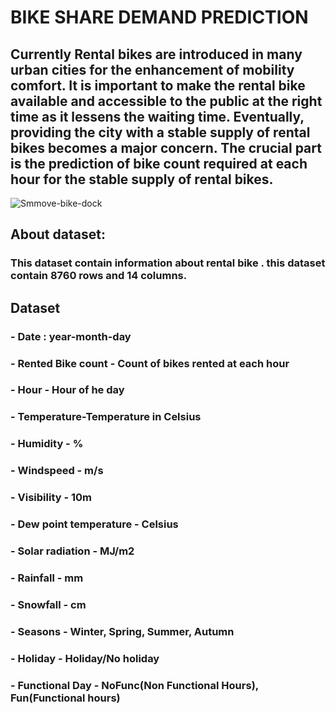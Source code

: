 # BIKE SHARE DEMAND PREDICTION

## Currently Rental bikes are introduced in many urban cities for the enhancement of mobility comfort. It is important to make the rental bike available and accessible to the public at the right time as it lessens the waiting time. Eventually, providing the city with a stable supply of rental bikes becomes a major concern. The crucial part is the prediction of bike count required at each hour for the stable supply of rental bikes. 

![Smmove-bike-dock](https://user-images.githubusercontent.com/123857050/235152003-0196dad3-b770-4adb-b81c-36b30e4b37a1.png)
## About dataset:
### This dataset contain information about rental bike . this dataset contain 8760 rows and 14 columns.
## Dataset
### - Date : year-month-day
### - Rented Bike count - Count of bikes rented at each hour
### - Hour - Hour of he day
### - Temperature-Temperature in Celsius
### - Humidity - %
### - Windspeed - m/s
### - Visibility - 10m
### - Dew point temperature - Celsius
### - Solar radiation - MJ/m2
### - Rainfall - mm
### - Snowfall - cm
### - Seasons - Winter, Spring, Summer, Autumn
### - Holiday - Holiday/No holiday
### - Functional Day - NoFunc(Non Functional Hours), Fun(Functional hours)
